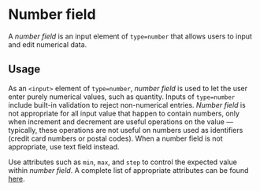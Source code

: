 # Number field

A *number field* is an input element of `type=number` that allows users to input and edit numerical data.

## Usage

As an `<input>` element of `type=number`, *number field* is used to let the user enter purely numerical values, such as quantity. Inputs of `type=number` include built-in validation to reject non-numerical entries. *Number field* is not appropriate for all input value that happen to contain numbers, only when increment and decrement are useful operations on the value &mdash; typically, these operations are not useful on numbers used as identifiers (credit card numbers or postal codes). When a number field is not appropriate, use text field instead.

Use attributes such as `min`, `max`, and `step` to control the expected value within *number field*. A complete list of appropriate attributes can be found [here](https://developer.mozilla.org/en-US/docs/Web/HTML/Element/input/number).